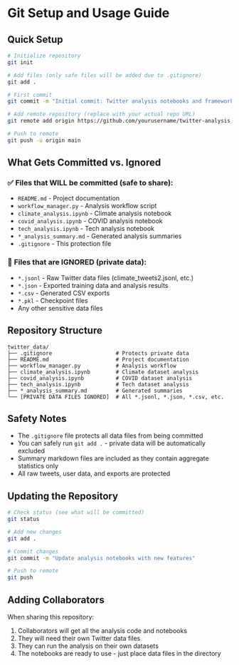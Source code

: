 # Git Setup and Usage Guide

## Quick Setup
```bash
# Initialize repository
git init

# Add files (only safe files will be added due to .gitignore)
git add .

# First commit
git commit -m "Initial commit: Twitter analysis notebooks and framework"

# Add remote repository (replace with your actual repo URL)
git remote add origin https://github.com/yourusername/twitter-analysis.git

# Push to remote
git push -u origin main
```

## What Gets Committed vs. Ignored

### ✅ **Files that WILL be committed (safe to share):**
- `README.md` - Project documentation
- `workflow_manager.py` - Analysis workflow script
- `climate_analysis.ipynb` - Climate analysis notebook
- `covid_analysis.ipynb` - COVID analysis notebook  
- `tech_analysis.ipynb` - Tech analysis notebook
- `*_analysis_summary.md` - Generated analysis summaries
- `.gitignore` - This protection file

### 🚫 **Files that are IGNORED (private data):**
- `*.jsonl` - Raw Twitter data files (climate_tweets2.jsonl, etc.)
- `*.json` - Exported training data and analysis results
- `*.csv` - Generated CSV exports
- `*.pkl` - Checkpoint files
- Any other sensitive data files

## Repository Structure
```
twitter_data/
├── .gitignore                    # Protects private data
├── README.md                     # Project documentation
├── workflow_manager.py           # Analysis workflow
├── climate_analysis.ipynb        # Climate dataset analysis
├── covid_analysis.ipynb          # COVID dataset analysis
├── tech_analysis.ipynb           # Tech dataset analysis
├── *_analysis_summary.md         # Generated summaries
└── [PRIVATE DATA FILES IGNORED]  # All *.jsonl, *.json, *.csv, etc.
```

## Safety Notes
- The `.gitignore` file protects all data files from being committed
- You can safely run `git add .` - private data will be automatically excluded
- Summary markdown files are included as they contain aggregate statistics only
- All raw tweets, user data, and exports are protected

## Updating the Repository
```bash
# Check status (see what will be committed)
git status

# Add new changes
git add .

# Commit changes
git commit -m "Update analysis notebooks with new features"

# Push to remote
git push
```

## Adding Collaborators
When sharing this repository:
1. Collaborators will get all the analysis code and notebooks
2. They will need their own Twitter data files
3. They can run the analysis on their own datasets
4. The notebooks are ready to use - just place data files in the directory
